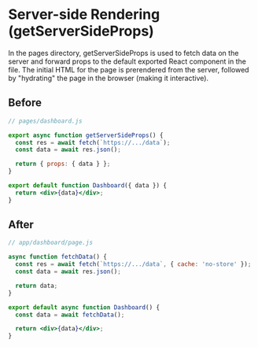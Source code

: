 # Server-side Rendering (getServerSideProps)
In the pages directory, getServerSideProps is used to fetch data on the server and forward props to the default exported React component in the file. The initial HTML for the page is prerendered from the server, followed by "hydrating" the page in the browser (making it interactive).

## Before
```jsx
// pages/dashboard.js

export async function getServerSideProps() {
  const res = await fetch(`https://.../data`);
  const data = await res.json();

  return { props: { data } };
}

export default function Dashboard({ data }) {
  return <div>{data}</div>;
}
```

## After
```jsx
// app/dashboard/page.js

async function fetchData() {
  const res = await fetch(`https://.../data`, { cache: 'no-store' });
  const data = await res.json();

  return data;
}

export default async function Dashboard() {
  const data = await fetchData();

  return <div>{data}</div>;
}
```
